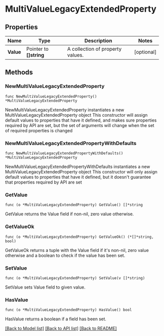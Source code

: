 # MultiValueLegacyExtendedProperty

## Properties

Name | Type | Description | Notes
------------ | ------------- | ------------- | -------------
**Value** | Pointer to **[]string** | A collection of property values. | [optional] 

## Methods

### NewMultiValueLegacyExtendedProperty

`func NewMultiValueLegacyExtendedProperty() *MultiValueLegacyExtendedProperty`

NewMultiValueLegacyExtendedProperty instantiates a new MultiValueLegacyExtendedProperty object
This constructor will assign default values to properties that have it defined,
and makes sure properties required by API are set, but the set of arguments
will change when the set of required properties is changed

### NewMultiValueLegacyExtendedPropertyWithDefaults

`func NewMultiValueLegacyExtendedPropertyWithDefaults() *MultiValueLegacyExtendedProperty`

NewMultiValueLegacyExtendedPropertyWithDefaults instantiates a new MultiValueLegacyExtendedProperty object
This constructor will only assign default values to properties that have it defined,
but it doesn't guarantee that properties required by API are set

### GetValue

`func (o *MultiValueLegacyExtendedProperty) GetValue() []*string`

GetValue returns the Value field if non-nil, zero value otherwise.

### GetValueOk

`func (o *MultiValueLegacyExtendedProperty) GetValueOk() (*[]*string, bool)`

GetValueOk returns a tuple with the Value field if it's non-nil, zero value otherwise
and a boolean to check if the value has been set.

### SetValue

`func (o *MultiValueLegacyExtendedProperty) SetValue(v []*string)`

SetValue sets Value field to given value.

### HasValue

`func (o *MultiValueLegacyExtendedProperty) HasValue() bool`

HasValue returns a boolean if a field has been set.


[[Back to Model list]](../README.md#documentation-for-models) [[Back to API list]](../README.md#documentation-for-api-endpoints) [[Back to README]](../README.md)


